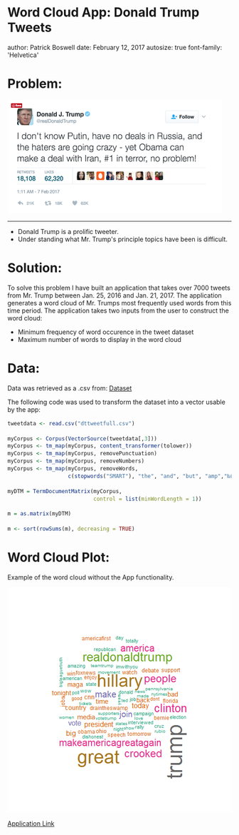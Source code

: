 Word Cloud App: Donald Trump Tweets
========================================================
author: Patrick Boswell
date: February 12, 2017
autosize: true
font-family: 'Helvetica'


Problem:
========================================================
![alt text](dttweet.png)
***

- Donald Trump is a prolific tweeter.
- Under standing what Mr. Trump's principle topics have been is difficult.

Solution:
========================================================

To solve this problem I have built an application that takes over 7000 tweets from Mr. Trump between Jan. 25, 2016 and Jan. 21, 2017. The application generates a word cloud of Mr. Trumps most frequently used words from this time period.  The application takes two inputs from the user to construct the word cloud: 

- Minimum frequency of word occurence in the tweet dataset
- Maximum number of words to display in the word cloud


Data:
========================================================

Data was retrieved as a .csv from: [Dataset](https://www.reddit.com/r/datasets/comments/5czkdz/7375_donald_trump_tweets_in_excel_and_csv/)

The following code was used to transform the dataset into a vector usable by the app:


```r
tweetdata <- read.csv("dttweetfull.csv") 

myCorpus <- Corpus(VectorSource(tweetdata[,3]))
myCorpus <- tm_map(myCorpus, content_transformer(tolower))
myCorpus <- tm_map(myCorpus, removePunctuation)
myCorpus <- tm_map(myCorpus, removeNumbers)
myCorpus <- tm_map(myCorpus, removeWords,
                   c(stopwords("SMART"), "the", "and", "but", "amp","‰û"))

myDTM = TermDocumentMatrix(myCorpus,
                           control = list(minWordLength = 1))

m = as.matrix(myDTM)

m <- sort(rowSums(m), decreasing = TRUE)
```

Word Cloud Plot:
========================================================
Example of the word cloud without the App functionality.

![plot of chunk unnamed-chunk-2](Wordcloudpresentation-figure/unnamed-chunk-2-1.png)

[Application Link](https://patrickboswell.shinyapps.io/donaldtrumptweets/)

